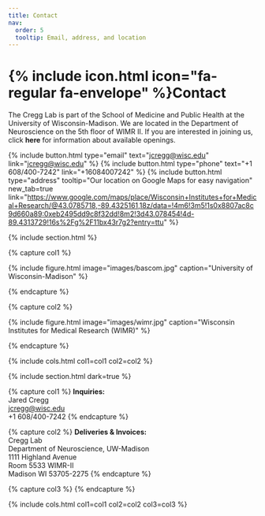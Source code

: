 ```yaml
---
title: Contact
nav:
  order: 5
  tooltip: Email, address, and location
---
```


# {% include icon.html icon="fa-regular fa-envelope" %}Contact

The Cregg Lab is part of the School of Medicine and Public Health at the University of Wisconsin-Madison. We are located in the Department of Neuroscience on the 5th floor of WIMR II. If you are interested in joining us, click <a href="https://cregglab.github.io/recruitment/" style="text-decoration: none;"><strong>here</strong></a> for information about available openings.

{%
  include button.html
  type="email"
  text="jcregg@wisc.edu"
  link="jcregg@wisc.edu"
%}
{%
  include button.html
  type="phone"
  text="+1 608/400-7242"
  link="+16084007242"
%}
{%
  include button.html
  type="address"
  tooltip="Our location on Google Maps for easy navigation"
  new_tab=true
link="https://www.google.com/maps/place/Wisconsin+Institutes+for+Medical+Research/@43.0785718,-89.4325161,18z/data=!4m6!3m5!1s0x8807ac8c9d660a89:0xeb2495dd9c8f32dd!8m2!3d43.078454!4d-89.4313729!16s%2Fg%2F11bx43r7g2?entry=ttu"
%}

{% include section.html %}

{% capture col1 %}

{%
  include figure.html
  image="images/bascom.jpg"
  caption="University of Wisconsin-Madison"
%}

{% endcapture %}

{% capture col2 %}

{%
  include figure.html
  image="images/wimr.jpg"
  caption="Wisconsin Institutes for Medical Research (WIMR)"
%}

{% endcapture %}

{% include cols.html col1=col1 col2=col2 %}

{% include section.html dark=true %}

{% capture col1 %}
<strong>Inquiries:</strong>     
Jared Cregg
<br>jcregg@wisc.edu
<br>+1 608/400-7242
{% endcapture %}

{% capture col2 %}
<strong>Deliveries & Invoices:</strong>  
Cregg Lab
<br>Department of Neuroscience, UW-Madison
<br> 1111 Highland Avenue
<br>Room 5533 WIMR-II
<br>Madison WI 53705-2275
{% endcapture %}

{% capture col3 %}
{% endcapture %}

{% include cols.html col1=col1 col2=col2 col3=col3 %}

